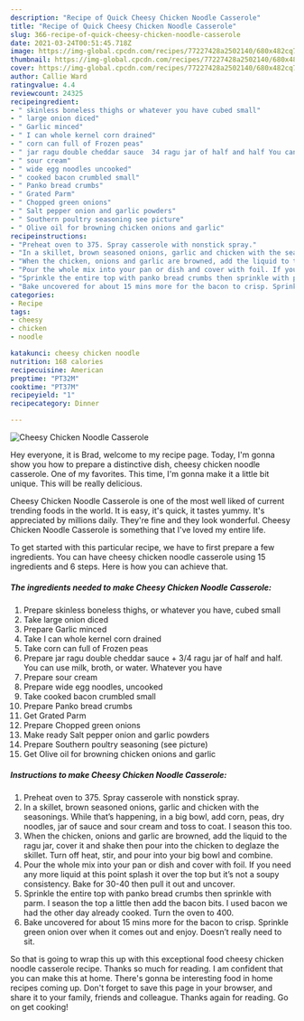 ```yaml
---
description: "Recipe of Quick Cheesy Chicken Noodle Casserole"
title: "Recipe of Quick Cheesy Chicken Noodle Casserole"
slug: 366-recipe-of-quick-cheesy-chicken-noodle-casserole
date: 2021-03-24T00:51:45.718Z
image: https://img-global.cpcdn.com/recipes/77227428a2502140/680x482cq70/cheesy-chicken-noodle-casserole-recipe-main-photo.jpg
thumbnail: https://img-global.cpcdn.com/recipes/77227428a2502140/680x482cq70/cheesy-chicken-noodle-casserole-recipe-main-photo.jpg
cover: https://img-global.cpcdn.com/recipes/77227428a2502140/680x482cq70/cheesy-chicken-noodle-casserole-recipe-main-photo.jpg
author: Callie Ward
ratingvalue: 4.4
reviewcount: 24325
recipeingredient:
- " skinless boneless thighs or whatever you have cubed small"
- " large onion diced"
- " Garlic minced"
- " I can whole kernel corn drained"
- " corn can full of Frozen peas"
- " jar ragu double cheddar sauce  34 ragu jar of half and half You can use milk broth or water Whatever you have"
- " sour cream"
- " wide egg noodles uncooked"
- " cooked bacon crumbled small"
- " Panko bread crumbs"
- " Grated Parm"
- " Chopped green onions"
- " Salt pepper onion and garlic powders"
- " Southern poultry seasoning see picture"
- " Olive oil for browning chicken onions and garlic"
recipeinstructions:
- "Preheat oven to 375. Spray casserole with nonstick spray."
- "In a skillet, brown seasoned onions, garlic and chicken with the seasonings. While that’s happening, in a big bowl, add corn, peas, dry noodles, jar of sauce and sour cream and toss to coat. I season this too."
- "When the chicken, onions and garlic are browned, add the liquid to the ragu jar, cover it and shake then pour into the chicken to deglaze the skillet. Turn off heat, stir, and pour into your big bowl and combine."
- "Pour the whole mix into your pan or dish and cover with foil. If you need any more liquid at this point splash it over the top but it’s not a soupy consistency. Bake for 30-40 then pull it out and uncover."
- "Sprinkle the entire top with panko bread crumbs then sprinkle with parm. I season the top a little then add the bacon bits. I used bacon we had the other day already cooked. Turn the oven to 400."
- "Bake uncovered for about 15 mins more for the bacon to crisp. Sprinkle green onion over when it comes out and enjoy. Doesn’t really need to sit."
categories:
- Recipe
tags:
- cheesy
- chicken
- noodle

katakunci: cheesy chicken noodle 
nutrition: 168 calories
recipecuisine: American
preptime: "PT32M"
cooktime: "PT37M"
recipeyield: "1"
recipecategory: Dinner

---
```



![Cheesy Chicken Noodle Casserole](https://img-global.cpcdn.com/recipes/77227428a2502140/680x482cq70/cheesy-chicken-noodle-casserole-recipe-main-photo.jpg)

Hey everyone, it is Brad, welcome to my recipe page. Today, I'm gonna show you how to prepare a distinctive dish, cheesy chicken noodle casserole. One of my favorites. This time, I'm gonna make it a little bit unique. This will be really delicious.



Cheesy Chicken Noodle Casserole is one of the most well liked of current trending foods in the world. It is easy, it's quick, it tastes yummy. It's appreciated by millions daily. They're fine and they look wonderful. Cheesy Chicken Noodle Casserole is something that I've loved my entire life.


To get started with this particular recipe, we have to first prepare a few ingredients. You can have cheesy chicken noodle casserole using 15 ingredients and 6 steps. Here is how you can achieve that.

<!--inarticleads1-->

##### The ingredients needed to make Cheesy Chicken Noodle Casserole:

1. Prepare  skinless boneless thighs, or whatever you have, cubed small
1. Take  large onion diced
1. Prepare  Garlic minced
1. Take  I can whole kernel corn drained
1. Take  corn can full of Frozen peas
1. Prepare  jar ragu double cheddar sauce + 3/4 ragu jar of half and half. You can use milk, broth, or water. Whatever you have
1. Prepare  sour cream
1. Prepare  wide egg noodles, uncooked
1. Take  cooked bacon crumbled small
1. Prepare  Panko bread crumbs
1. Get  Grated Parm
1. Prepare  Chopped green onions
1. Make ready  Salt pepper onion and garlic powders
1. Prepare  Southern poultry seasoning (see picture)
1. Get  Olive oil for browning chicken onions and garlic




<!--inarticleads2-->

##### Instructions to make Cheesy Chicken Noodle Casserole:

1. Preheat oven to 375. Spray casserole with nonstick spray.
1. In a skillet, brown seasoned onions, garlic and chicken with the seasonings. While that’s happening, in a big bowl, add corn, peas, dry noodles, jar of sauce and sour cream and toss to coat. I season this too.
1. When the chicken, onions and garlic are browned, add the liquid to the ragu jar, cover it and shake then pour into the chicken to deglaze the skillet. Turn off heat, stir, and pour into your big bowl and combine.
1. Pour the whole mix into your pan or dish and cover with foil. If you need any more liquid at this point splash it over the top but it’s not a soupy consistency. Bake for 30-40 then pull it out and uncover.
1. Sprinkle the entire top with panko bread crumbs then sprinkle with parm. I season the top a little then add the bacon bits. I used bacon we had the other day already cooked. Turn the oven to 400.
1. Bake uncovered for about 15 mins more for the bacon to crisp. Sprinkle green onion over when it comes out and enjoy. Doesn’t really need to sit.




So that is going to wrap this up with this exceptional food cheesy chicken noodle casserole recipe. Thanks so much for reading. I am confident that you can make this at home. There's gonna be interesting food in home recipes coming up. Don't forget to save this page in your browser, and share it to your family, friends and colleague. Thanks again for reading. Go on get cooking!
